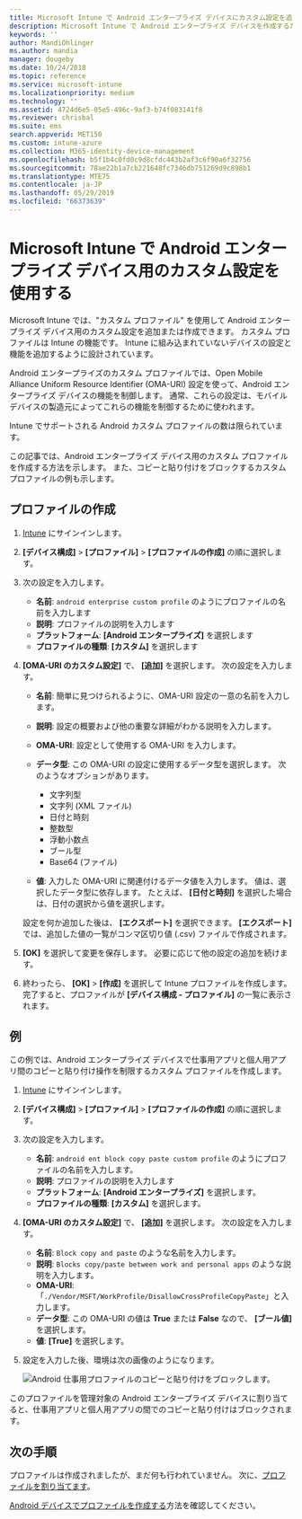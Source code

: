 ```yaml
---
title: Microsoft Intune で Android エンタープライズ デバイスにカスタム設定を追加する - Azure | Microsoft Docs
description: Microsoft Intune で Android エンタープライズ デバイスを作成するためのカスタム プロファイルを追加または作成します
keywords: ''
author: MandiOhlinger
ms.author: mandia
manager: dougeby
ms.date: 10/24/2018
ms.topic: reference
ms.service: microsoft-intune
ms.localizationpriority: medium
ms.technology: ''
ms.assetid: 4724d6e5-05e5-496c-9af3-b74f083141f8
ms.reviewer: chrisbal
ms.suite: ems
search.appverid: MET150
ms.custom: intune-azure
ms.collection: M365-identity-device-management
ms.openlocfilehash: b5f1b4c0fd0c9d8cfdc443b2af3c6f90a6f32756
ms.sourcegitcommit: 78ae22b1a7cb221648fc7346db751269d9c898b1
ms.translationtype: MTE75
ms.contentlocale: ja-JP
ms.lasthandoff: 05/29/2019
ms.locfileid: "66373639"
---
```

# <a name="use-custom-settings-for-android-enterprise-devices-in-microsoft-intune"></a>Microsoft Intune で Android エンタープライズ デバイス用のカスタム設定を使用する

Microsoft Intune では、"カスタム プロファイル" を使用して Android エンタープライズ デバイス用のカスタム設定を追加または作成できます。 カスタム プロファイルは Intune の機能です。 Intune に組み込まれていないデバイスの設定と機能を追加するように設計されています。

Android エンタープライズのカスタム プロファイルでは、Open Mobile Alliance Uniform Resource Identifier (OMA-URI) 設定を使って、Android エンタープライズ デバイスの機能を制御します。 通常、これらの設定は、モバイル デバイスの製造元によってこれらの機能を制御するために使われます。

Intune でサポートされる Android カスタム プロファイルの数は限られています。

この記事では、Android エンタープライズ デバイス用のカスタム プロファイルを作成する方法を示します。 また、コピーと貼り付けをブロックするカスタム プロファイルの例も示します。

## <a name="create-the-profile"></a>プロファイルの作成

1. [Intune](https://go.microsoft.com/fwlink/?linkid=2090973) にサインインします。
2. **[デバイス構成]**  >  **[プロファイル]**  >  **[プロファイルの作成]** の順に選択します。
3. 次の設定を入力します。

    - **名前**: `android enterprise custom profile` のようにプロファイルの名前を入力します
    - **説明**: プロファイルの説明を入力します
    - **プラットフォーム**: **[Android エンタープライズ]** を選択します
    - **プロファイルの種類**: **[カスタム]** を選択します

4. **[OMA-URI のカスタム設定]** で、 **[追加]** を選択します。 次の設定を入力します。

    - **名前**: 簡単に見つけられるように、OMA-URI 設定の一意の名前を入力します。
    - **説明**: 設定の概要および他の重要な詳細がわかる説明を入力します。
    - **OMA-URI**: 設定として使用する OMA-URI を入力します。
    - **データ型**: この OMA-URI の設定に使用するデータ型を選択します。 次のようなオプションがあります。

      - 文字列型
      - 文字列 (XML ファイル)
      - 日付と時刻
      - 整数型
      - 浮動小数点
      - ブール型
      - Base64 (ファイル)

    - **値**: 入力した OMA-URI に関連付けるデータ値を入力します。 値は、選択したデータ型に依存します。 たとえば、 **[日付と時刻]** を選択した場合は、日付の選択から値を選択します。

    設定を何か追加した後は、 **[エクスポート]** を選択できます。 **[エクスポート]** では、追加した値の一覧がコンマ区切り値 (.csv) ファイルで作成されます。

5. **[OK]** を選択して変更を保存します。 必要に応じて他の設定の追加を続けます。
6. 終わったら、 **[OK]**  >  **[作成]** を選択して Intune プロファイルを作成します。 完了すると、プロファイルが **[デバイス構成 - プロファイル]** の一覧に表示されます。

## <a name="example"></a>例

この例では、Android エンタープライズ デバイスで仕事用アプリと個人用アプリ間のコピーと貼り付け操作を制限するカスタム プロファイルを作成します。

1. [Intune](https://go.microsoft.com/fwlink/?linkid=2090973) にサインインします。
2. **[デバイス構成]**  >  **[プロファイル]**  >  **[プロファイルの作成]** の順に選択します。
3. 次の設定を入力します。

    - **名前**: `android ent block copy paste custom profile` のようにプロファイルの名前を入力します。
    - **説明**: プロファイルの説明を入力します
    - **プラットフォーム**: **[Android エンタープライズ]** を選択します。
    - **プロファイルの種類**: **[カスタム]** を選択します。

4. **[OMA-URI のカスタム設定]** で、 **[追加]** を選択します。 次の設定を入力します。

    - **名前**: `Block copy and paste` のような名前を入力します。
    - **説明**: `Blocks copy/paste between work and personal apps` のような説明を入力します。
    - **OMA-URI**: 「`./Vendor/MSFT/WorkProfile/DisallowCrossProfileCopyPaste`」と入力します。
    - **データ型**: この OMA-URI の値は **True** または **False** なので、 **[ブール値]** を選択します。
    - **値**: **[True]** を選択します。

5. 設定を入力した後、環境は次の画像のようになります。

    ![Android 仕事用プロファイルのコピーと貼り付けをブロックします。](./media/custom-policy-afw-copy-paste.png)

このプロファイルを管理対象の Android エンタープライズ デバイスに割り当てると、仕事用アプリと個人用アプリの間でのコピーと貼り付けはブロックされます。

## <a name="next-steps"></a>次の手順

プロファイルは作成されましたが、まだ何も行われていません。 次に、[プロファイルを割り当てます](device-profile-assign.md)。

[Android デバイスでプロファイルを作成する](custom-settings-android.md)方法を確認してください。
